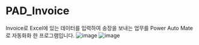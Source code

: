 # PAD_Invoice

Invoice로 Excel에 있는 데이터를 입력하여 송장을 보내는 업무를 Power Auto Mate로 자동화화 한 프로그램입니다.
![image](https://user-images.githubusercontent.com/101541728/218410222-5234a531-18a8-47b4-8f81-fdecae7669ad.png)
![image](https://user-images.githubusercontent.com/101541728/218410348-de4290e2-e0fb-4baa-897c-baaa4e539ec7.png)

